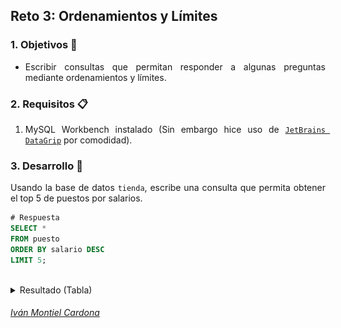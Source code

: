 ## Reto 3: Ordenamientos y Límites

<div style="text-align: justify;">

### 1. Objetivos :dart:

- Escribir consultas que permitan responder a algunas preguntas mediante ordenamientos y límites.

### 2. Requisitos :clipboard:

1. MySQL Workbench instalado (Sin embargo hice uso de [`JetBrains DataGrip`](https://www.jetbrains.com/datagrip/) por comodidad).

### 3. Desarrollo :rocket:

Usando la base de datos `tienda`, escribe una consulta que permita obtener el top 5 de puestos por salarios.

```sql
# Respuesta
SELECT *
FROM puesto
ORDER BY salario DESC
LIMIT 5;               
```

<br />

<details><summary>Resultado (Tabla)</summary>
<p>

<details><summary>Evidencia (Jetbrains DataGrip)</summary>
<p>
<br />
<p align="center">
  <a>
    <img src="https://github.com/begeistert/Bedu/blob/main/Sesion-01/Reto-03/Captura%201.png">
  </a>
</p>
</details>

|#  |id_puesto                    |nombre                              |salario |
|---|-----------------------------|------------------------------------|--------|
|1  |494                          |Sales Representative                |29996.58|
|2  |18                           |Speech Pathologist                  |29967.17|
|3  |487                          |Analog Circuit Design manager       |29923.95|
|4  |79                           |Junior Executive                    |29916.06|
|5  |893                          |Technical Writer                    |29912.53|

</p>
</details>

</div>

###### [Iván Montiel Cardona](https://github.com/begeistert)
